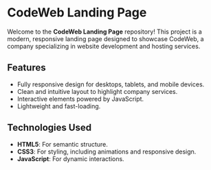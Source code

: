 # CodeWeb Landing Page

Welcome to the **CodeWeb Landing Page** repository! This project is a modern, responsive landing page designed to showcase CodeWeb, a company specializing in website development and hosting services.

## Features

- Fully responsive design for desktops, tablets, and mobile devices.
- Clean and intuitive layout to highlight company services.
- Interactive elements powered by JavaScript.
- Lightweight and fast-loading.

## Technologies Used

- **HTML5**: For semantic structure.
- **CSS3**: For styling, including animations and responsive design.
- **JavaScript**: For dynamic interactions.
